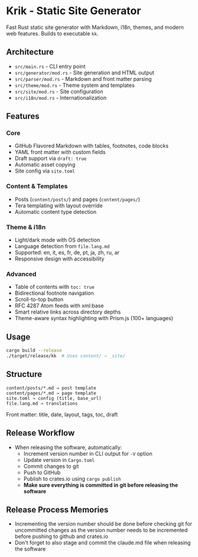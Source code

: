 # Krik - Static Site Generator

Fast Rust static site generator with Markdown, i18n, themes, and modern web features. Builds to executable `kk`.

## Architecture

- `src/main.rs` - CLI entry point
- `src/generator/mod.rs` - Site generation and HTML output
- `src/parser/mod.rs` - Markdown and front matter parsing
- `src/theme/mod.rs` - Theme system and templates
- `src/site/mod.rs` - Site configuration
- `src/i18n/mod.rs` - Internationalization

## Features

### Core
- GitHub Flavored Markdown with tables, footnotes, code blocks
- YAML front matter with custom fields
- Draft support via `draft: true`
- Automatic asset copying
- Site config via `site.toml`

### Content & Templates
- Posts (`content/posts/`) and pages (`content/pages/`)
- Tera templating with layout override
- Automatic content type detection

### Theme & i18n
- Light/dark mode with OS detection
- Language detection from `file.lang.md`
- Supported: en, it, es, fr, de, pt, ja, zh, ru, ar
- Responsive design with accessibility

### Advanced
- Table of contents with `toc: true`
- Bidirectional footnote navigation
- Scroll-to-top button
- RFC 4287 Atom feeds with xml:base
- Smart relative links across directory depths
- Theme-aware syntax highlighting with Prism.js (100+ languages)

## Usage
```bash
cargo build --release
./target/release/kk  # Uses content/ → _site/
```

## Structure
```
content/posts/*.md → post template
content/pages/*.md → page template  
site.toml → config (title, base_url)
file.lang.md → translations
```

Front matter: title, date, layout, tags, toc, draft

## Release Workflow

- When releasing the software, automatically:
  - Increment version number in CLI output for `-V` option
  - Update version in `Cargo.toml`
  - Commit changes to git
  - Push to GitHub
  - Publish to crates.io using `cargo publish`
  - **Make sure everything is committed in git before releasing the software**

## Release Process Memories

- Incrementing the version number should be done before checking git for uncommitted changes as the version number needs to be incremented before pushing to github and crates.io
- Don't forget to also stage and commit the claude.md file when releasing the software